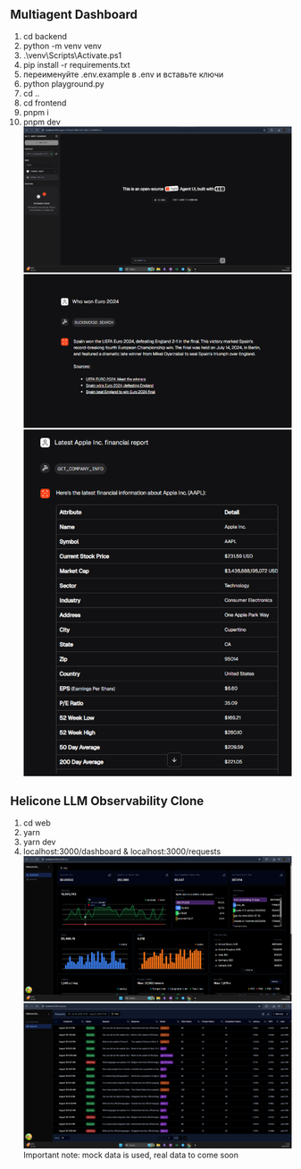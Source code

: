 ## Multiagent Dashboard
1. cd backend
2. python -m venv venv
3. .\venv\Scripts\Activate.ps1
4. pip install -r requirements.txt
5. переименуйте .env.example в .env и вставьте ключи
6. python playground.py
7. cd ..
8. cd frontend
9. pnpm i
10. pnpm dev
![alt text](<Снимок экрана 2025-08-18 173923.png>)
![alt text](<Снимок экрана 2025-08-18 173902.png>)
![alt text](<Снимок экрана 2025-08-18 174001.png>)

## Helicone LLM Observability Clone
1. cd web
2. yarn
3. yarn dev
4. localhost:3000/dashboard & localhost:3000/requests
![alt text](<Снимок экрана 2025-08-18 171945.png>)
![alt text](<Снимок экрана 2025-08-18 171953.png>)
Important note: mock data is used, real data to come soon